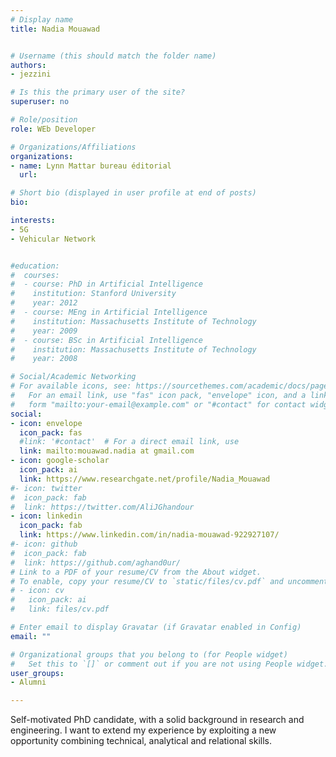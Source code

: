 ```yaml
---
# Display name
title: Nadia Mouawad


# Username (this should match the folder name)
authors:
- jezzini

# Is this the primary user of the site?
superuser: no

# Role/position
role: WEb Developer

# Organizations/Affiliations
organizations:
- name: Lynn Mattar bureau éditorial
  url:

# Short bio (displayed in user profile at end of posts)
bio:

interests:
- 5G
- Vehicular Network


#education:
#  courses:
#  - course: PhD in Artificial Intelligence
#    institution: Stanford University
#    year: 2012
#  - course: MEng in Artificial Intelligence
#    institution: Massachusetts Institute of Technology
#    year: 2009
#  - course: BSc in Artificial Intelligence
#    institution: Massachusetts Institute of Technology
#    year: 2008

# Social/Academic Networking
# For available icons, see: https://sourcethemes.com/academic/docs/page-builder/#icons
#   For an email link, use "fas" icon pack, "envelope" icon, and a link in the
#   form "mailto:your-email@example.com" or "#contact" for contact widget.
social:
- icon: envelope
  icon_pack: fas
  #link: '#contact'  # For a direct email link, use
  link: mailto:mouawad.nadia at gmail.com
- icon: google-scholar
  icon_pack: ai
  link: https://www.researchgate.net/profile/Nadia_Mouawad
#- icon: twitter
#  icon_pack: fab
#  link: https://twitter.com/AliJGhandour
- icon: linkedin
  icon_pack: fab
  link: https://www.linkedin.com/in/nadia-mouawad-922927107/
#- icon: github
#  icon_pack: fab
#  link: https://github.com/aghand0ur/
# Link to a PDF of your resume/CV from the About widget.
# To enable, copy your resume/CV to `static/files/cv.pdf` and uncomment the lines below.
# - icon: cv
#   icon_pack: ai
#   link: files/cv.pdf

# Enter email to display Gravatar (if Gravatar enabled in Config)
email: ""

# Organizational groups that you belong to (for People widget)
#   Set this to `[]` or comment out if you are not using People widget.
user_groups:
- Alumni

---
```

Self-motivated PhD candidate, with a solid background in research and engineering. I want to extend my experience by exploiting a new opportunity combining technical, analytical and relational skills. 

